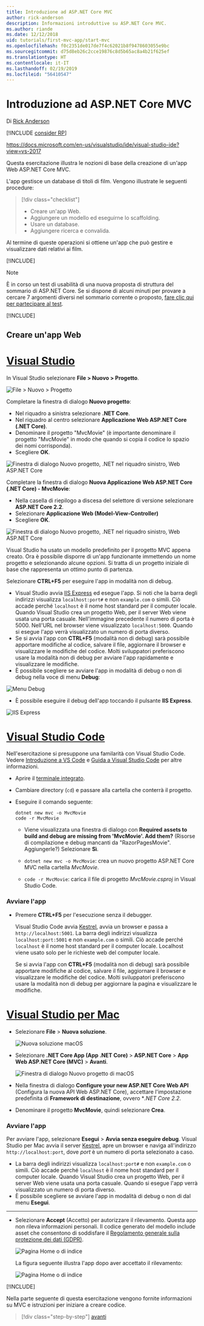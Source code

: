 ```yaml
---
title: Introduzione ad ASP.NET Core MVC
author: rick-anderson
description: Informazioni introduttive su ASP.NET Core MVC.
ms.author: riande
ms.date: 12/12/2018
uid: tutorials/first-mvc-app/start-mvc
ms.openlocfilehash: f0c2351de017de7f4c62021b8f9478603055e9bc
ms.sourcegitcommit: d75d8eb26c2cce19876c8d5b65ac8a4b21f625ef
ms.translationtype: HT
ms.contentlocale: it-IT
ms.lasthandoff: 02/19/2019
ms.locfileid: "56410547"
---
```

# <a name="get-started-with-aspnet-core-mvc"></a>Introduzione ad ASP.NET Core MVC

Di [Rick Anderson](https://twitter.com/RickAndMSFT)

[!INCLUDE [consider RP](~/includes/razor.md)]

https://docs.microsoft.com/en-us/visualstudio/ide/visual-studio-ide?view=vs-2017

Questa esercitazione illustra le nozioni di base della creazione di un'app Web ASP.NET Core MVC.

L'app gestisce un database di titoli di film. Vengono illustrate le seguenti procedure:

> [!div class="checklist"]
> * Creare un'app Web.
> * Aggiungere un modello ed eseguirne lo scaffolding.
> * Usare un database.
> * Aggiungere ricerca e convalida.

Al termine di queste operazioni si ottiene un'app che può gestire e visualizzare dati relativi ai film.

[!INCLUDE[](~/includes/mvc-intro/download.md)]

> [!NOTE]
> È in corso un test di usabilità di una nuova proposta di struttura del sommario di ASP.NET Core.  Se si dispone di alcuni minuti per provare a cercare 7 argomenti diversi nel sommario corrente o proposto, [fare clic qui per partecipare al test](https://dpk4xbh5.optimalworkshop.com/treejack/aa11wn82).

[!INCLUDE[](~/includes/net-core-prereqs-all-2.2.md)]

## <a name="create-a-web-app"></a>Creare un'app Web

<!-- VS -------------------------->
# <a name="visual-studiotabvisual-studio"></a>[Visual Studio](#tab/visual-studio)

In Visual Studio selezionare **File > Nuovo > Progetto**.

![File > Nuovo > Progetto](start-mvc/_static/alt_new_project.png)

Completare la finestra di dialogo **Nuovo progetto**:

* Nel riquadro a sinistra selezionare **.NET Core**.
* Nel riquadro al centro selezionare **Applicazione Web ASP.NET Core (.NET Core)**.
* Denominare il progetto "MvcMovie" (è importante denominare il progetto "MvcMovie" in modo che quando si copia il codice lo spazio dei nomi corrisponda).
* Scegliere **OK**.

![Finestra di dialogo Nuovo progetto, .NET nel riquadro sinistro, Web ASP.NET Core ](start-mvc/_static/new_project2-21.png)

Completare la finestra di dialogo **Nuova Applicazione Web ASP.NET Core (.NET Core) - MvcMovie**:

* Nella casella di riepilogo a discesa del selettore di versione selezionare **ASP.NET Core 2.2**.
* Selezionare **Applicazione Web (Model-View-Controller)**
* Scegliere **OK**.

![Finestra di dialogo Nuovo progetto, .NET nel riquadro sinistro, Web ASP.NET Core ](start-mvc/_static/new_project22-21.png)

Visual Studio ha usato un modello predefinito per il progetto MVC appena creato. Ora è possibile disporre di un'app funzionante immettendo un nome progetto e selezionando alcune opzioni. Si tratta di un progetto iniziale di base che rappresenta un ottimo punto di partenza.

Selezionare **CTRL+F5** per eseguire l'app in modalità non di debug.

* Visual Studio avvia [IIS Express](/iis/extensions/introduction-to-iis-express/iis-express-overview) ed esegue l'app. Si noti che la barra degli indirizzi visualizza `localhost:port#` e non `example.com` o simili. Ciò accade perché `localhost` è il nome host standard per il computer locale. Quando Visual Studio crea un progetto Web, per il server Web viene usata una porta casuale. Nell'immagine precedente il numero di porta è 5000. Nell'URL nel browser viene visualizzato `localhost:5000`. Quando si esegue l'app verrà visualizzato un numero di porta diverso.
* Se si avvia l'app con **CTRL+F5** (modalità non di debug) sarà possibile apportare modifiche al codice, salvare il file, aggiornare il browser e visualizzare le modifiche del codice. Molti sviluppatori preferiscono usare la modalità non di debug per avviare l'app rapidamente e visualizzare le modifiche.
* È possibile scegliere se avviare l'app in modalità di debug o non di debug nella voce di menu **Debug**:

![Menu Debug](start-mvc/_static/debug_menu.png)

* È possibile eseguire il debug dell'app toccando il pulsante **IIS Express**.

![IIS Express](start-mvc/_static/iis_express.png)

<!-- Code -------------------------->
# <a name="visual-studio-codetabvisual-studio-code"></a>[Visual Studio Code](#tab/visual-studio-code)

Nell'esercitazione si presuppone una familarità con Visual Studio Code. Vedere [Introduzione a VS Code](https://code.visualstudio.com/docs) e [Guida a Visual Studio Code](#visual-studio-code-help) per altre informazioni.

* Aprire il [terminale integrato](https://code.visualstudio.com/docs/editor/integrated-terminal).
* Cambiare directory (`cd`) e passare alla cartella che conterrà il progetto.
* Eseguire il comando seguente:

   ```console
   dotnet new mvc -o MvcMovie
   code -r MvcMovie
   ```

  * Viene visualizzata una finestra di dialogo con **Required assets to build and debug are missing from 'MvcMovie'. Add them?** (Risorse di compilazione e debug mancanti da "RazorPagesMovie". Aggiungerle?)  Selezionare **Sì**.

  * `dotnet new mvc -o MvcMovie`: crea un nuovo progetto ASP.NET Core MVC nella cartella *MvcMovie*.
  * `code -r MvcMovie`: carica il file di progetto *MvcMovie.csproj* in Visual Studio Code.

### <a name="launch-the-app"></a>Avviare l'app

* Premere **CTRL+F5** per l'esecuzione senza il debugger.

  Visual Studio Code avvia [Kestrel](xref:fundamentals/servers/kestrel), avvia un browser e passa a `http://localhost:5001`. La barra degli indirizzi visualizza `localhost:port:5001` e non `example.com` o simili. Ciò accade perché `localhost` è il nome host standard per il computer locale. Localhost viene usato solo per le richieste web del computer locale.

  Se si avvia l'app con **CTRL+F5** (modalità non di debug) sarà possibile apportare modifiche al codice, salvare il file, aggiornare il browser e visualizzare le modifiche del codice. Molti sviluppatori preferiscono usare la modalità non di debug per aggiornare la pagina e visualizzare le modifiche.

<!-- Mac -------------------------->
# <a name="visual-studio-for-mactabvisual-studio-mac"></a>[Visual Studio per Mac](#tab/visual-studio-mac)

* Selezionare **File** > **Nuova soluzione**.

  ![Nuova soluzione macOS](~/tutorials/first-web-api-mac/_static/sln.png)

* Selezionare **.NET Core App (App .NET Core)** > **ASP.NET Core** > **App Web ASP.NET Core (MVC)** > **Avanti**.

  ![Finestra di dialogo Nuovo progetto di macOS](~/tutorials/first-mvc-app-mac/start-mvc/1.png)

* Nella finestra di dialogo **Configure your new ASP.NET Core Web API** (Configura la nuova API Web ASP.NET Core), accettare l'impostazione predefinita di **Framework di destinazione**, ovvero **.NET Core 2.2*.

* Denominare il progetto **MvcMovie**, quindi selezionare **Crea**.

### <a name="launch-the-app"></a>Avviare l'app

Per avviare l'app, selezionare **Esegui** > **Avvia senza eseguire debug**. Visual Studio per Mac avvia il server [Kestrel](xref:fundamentals/servers/index#kestrel), apre un browser e naviga all'indirizzo `http://localhost:port`, dove *port* è un numero di porta selezionato a caso.

* La barra degli indirizzi visualizza `localhost:port#` e non `example.com` o simili. Ciò accade perché `localhost` è il nome host standard per il computer locale. Quando Visual Studio crea un progetto Web, per il server Web viene usata una porta casuale. Quando si esegue l'app verrà visualizzato un numero di porta diverso.
* È possibile scegliere se avviare l'app in modalità di debug o non di dal menu **Esegui**.

---  
<!-- End of VS tabs -->

* Selezionare **Accept** (Accetto) per autorizzare il rilevamento. Questa app non rileva informazioni personali. Il codice generato del modello include asset che consentono di soddisfare il [Regolamento generale sulla protezione dei dati (GDPR)](xref:security/gdpr).

  ![Pagina Home o di indice](start-mvc/_static/privacy.png)

  La figura seguente illustra l'app dopo aver accettato il rilevamento:

  ![Pagina Home o di indice](start-mvc/_static/home2.2.png)

[!INCLUDE[](~/includes/vs-vsc-vsmac-help.md)]

Nella parte seguente di questa esercitazione vengono fornite informazioni su MVC e istruzioni per iniziare a creare codice.

> [!div class="step-by-step"]
> [avanti](adding-controller.md)  
